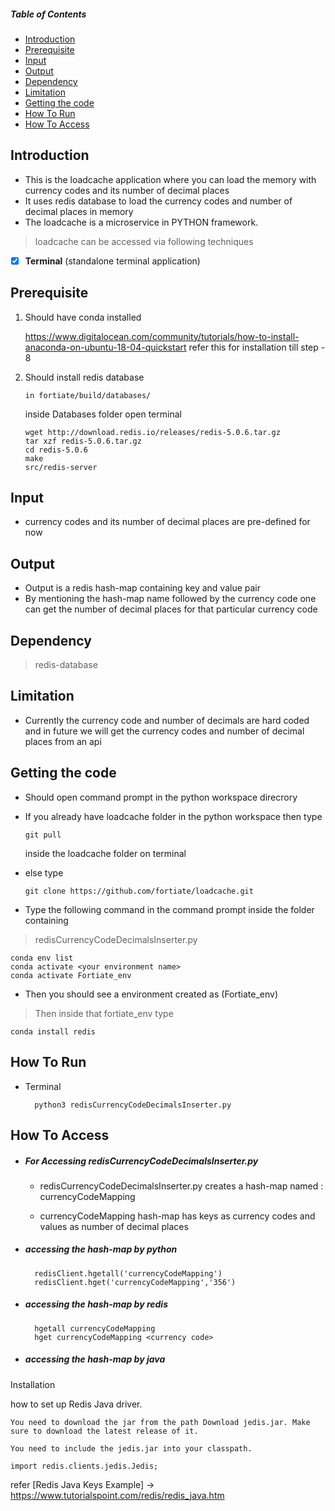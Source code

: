 ##### Table of Contents  
+ [Introduction](#introduction) 
+ [Prerequisite](#prerequisite) 
+ [Input](#input)
+ [Output](#output) 
+ [Dependency](#dependancy)
+ [Limitation](#limitation)
+ [Getting the code](#getting_the_code)
+ [How To Run](#how_to_run)
+ [How To Access](#how_to_access)


<a name="introduction"/>

## Introduction
+ This is the loadcache application where you can load the memory with currency codes and its number of decimal places
+ It uses redis database to load the currency codes and number of decimal places in memory
+ The loadcache is a microservice in PYTHON framework.
> loadcache can be accessed via following techniques
- [x] **Terminal** (standalone terminal application)


<a name="prerequiste"/> 

## Prerequisite


1. Should have conda installed

    https://www.digitalocean.com/community/tutorials/how-to-install-anaconda-on-ubuntu-18-04-quickstart
    refer this for installation till step - 8

2. Should install redis database
       
       in fortiate/build/databases/
       
    inside Databases folder open terminal
       
       wget http://download.redis.io/releases/redis-5.0.6.tar.gz
       tar xzf redis-5.0.6.tar.gz
       cd redis-5.0.6
       make
       src/redis-server 
 

<a name="input"/> 

## Input

+ currency codes and its number of decimal places are pre-defined for now

<a name="output"/>

## Output

+ Output is a redis hash-map containing key and value pair
+ By mentioning the hash-map name followed by the currency code one can 
get the number of decimal places for that particular currency code 

<a name="dependancy"/>

## Dependency
> redis-database

<a name="limitation"/>

## Limitation

+ Currently the currency code and number of decimals are hard coded and 
in future we will get the currency codes and number of decimal places 
from an api

<a name="getting_the_code"/>

## Getting the code
    
+ Should open command prompt in the python workspace direcrory
+ If you already have loadcache folder in the python workspace then type    
        
      git pull
    inside the loadcache folder on terminal
    
+ else type
    
      git clone https://github.com/fortiate/loadcache.git 

    
+ Type the following command in the command prompt inside the folder containing
    
> redisCurrencyCodeDecimalsInserter.py
    
    conda env list
    conda activate <your environment name>
    conda activate Fortiate_env
    
+ Then you should see a environment created as (Fortiate_env)

> Then inside that fortiate_env type

    conda install redis


<a name="how_to_run"/>

## How To Run
+ Terminal

        python3 redisCurrencyCodeDecimalsInserter.py

<a name="how_to_access"/>

## How To Access


+ ##### For Accessing redisCurrencyCodeDecimalsInserter.py

    + redisCurrencyCodeDecimalsInserter.py creates a hash-map named : currencyCodeMapping 
 
    + currencyCodeMapping hash-map has keys as currency codes and values as number of decimal places
    

+ ##### accessing the hash-map by python 
        
        redisClient.hgetall('currencyCodeMapping')
        redisClient.hget('currencyCodeMapping','356') 
 
+ ##### accessing the hash-map by redis
 
        hgetall currencyCodeMapping
        hget currencyCodeMapping <currency code>

+ ##### accessing the hash-map by java

Installation

how to set up Redis Java driver.

    You need to download the jar from the path Download jedis.jar. Make sure to download the latest release of it.

    You need to include the jedis.jar into your classpath.
    
    import redis.clients.jedis.Jedis; 

refer [Redis Java Keys Example] -> https://www.tutorialspoint.com/redis/redis_java.htm
